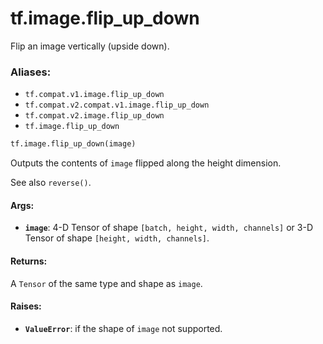 <div itemscope itemtype="http://developers.google.com/ReferenceObject">
<meta itemprop="name" content="tf.image.flip_up_down" />
<meta itemprop="path" content="Stable" />
</div>

# tf.image.flip_up_down

Flip an image vertically (upside down).

### Aliases:

* `tf.compat.v1.image.flip_up_down`
* `tf.compat.v2.compat.v1.image.flip_up_down`
* `tf.compat.v2.image.flip_up_down`
* `tf.image.flip_up_down`

``` python
tf.image.flip_up_down(image)
```

<!-- Placeholder for "Used in" -->

Outputs the contents of `image` flipped along the height dimension.

See also `reverse()`.

#### Args:


* <b>`image`</b>: 4-D Tensor of shape `[batch, height, width, channels]` or 3-D Tensor
  of shape `[height, width, channels]`.


#### Returns:

A `Tensor` of the same type and shape as `image`.



#### Raises:


* <b>`ValueError`</b>: if the shape of `image` not supported.